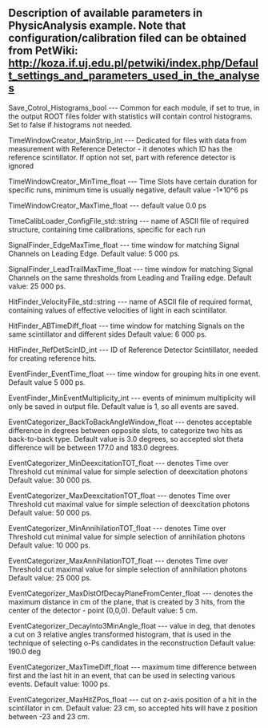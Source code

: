 Description of available parameters in PhysicAnalysis example.
Note that configuration/calibration filed can be obtained from PetWiki:
http://koza.if.uj.edu.pl/petwiki/index.php/Default_settings_and_parameters_used_in_the_analyses
--------

Save_Cotrol_Histograms_bool
--- Common for each module, if set to true, in the output ROOT files folder with
statistics will contain control histograms. Set to false if histograms not needed.

TimeWindowCreator_MainStrip_int
--- Dedicated for files with data from measurement with Reference Detector - it
denotes which ID has the reference scintillator. If option not set, part with reference
detector is ignored

TimeWindowCreator_MinTime_float
--- Time Slots have certain duration for specific runs, minimum time is usually
negative, default value -1*10^6 ps

TimeWindowCreator_MaxTime_float
--- default value 0.0 ps

TimeCalibLoader_ConfigFile_std::string
--- name of ASCII file of required structure, containing time calibrations,
specific for each run

SignalFinder_EdgeMaxTime_float
--- time window for matching Signal Channels on Leading Edge.
Default value: 5 000 ps.

SignalFinder_LeadTrailMaxTime_float
--- time window for matching Signal Channels on the same thresholds from
Leading and Trailing edge. Default value: 25 000 ps.

HitFinder_VelocityFile_std::string
--- name of ASCII file of required format, containing values of effective velocities
of light in each scintillator.

HitFinder_ABTimeDiff_float
--- time window for matching Signals on the same scintillator and different sides
Default value: 6 000 ps.

HitFinder_RefDetScinID_int
--- ID of Reference Detector Scintillator, needed for creating reference hits.

EventFinder_EventTime_float
--- time window for grouping hits in one event. Default value 5 000 ps.

EventFinder_MinEventMultiplicity_int
--- events of minimum multiplicity will only be saved in output file. Default
value is 1, so all events are saved.

EventCategorizer_BackToBackAngleWindow_float
--- denotes acceptable difference in degrees between opposite slots, to categorize
two hits as back-to-back type. Default value is 3.0 degrees, so accepted slot theta
difference will be between 177.0 and 183.0 degrees.

EventCategorizer_MinDeexcitationTOT_float
--- denotes Time over Threshold cut minimal value for simple selection of deexcitation photons
Default value: 30 000 ps.

EventCategorizer_MaxDeexcitationTOT_float
--- denotes Time over Threshold cut maximal value for simple selection of deexcitation photons
Default value: 50 000 ps.

EventCategorizer_MinAnnihilationTOT_float
--- denotes Time over Threshold cut minimal value for simple selection of annihilation photons
Default value: 10 000 ps.

EventCategorizer_MaxAnnihilationTOT_float
--- denotes Time over Threshold cut maximal value for simple selection of annihilation photons
Default value: 25 000 ps.

EventCategorizer_MaxDistOfDecayPlaneFromCenter_float
--- denotes the maximum distance in cm of the plane, that is created by 3 hits,
from the center of the detector - point (0,0,0). Default value: 5 cm.

EventCategorizer_DecayInto3MinAngle_float
--- value in deg, that denotes a cut on 3 relative angles transformed histogram,
that is used in the technique of selecting o-Ps candidates in the reconstruction
Default value: 190.0 deg

EventCategorizer_MaxTimeDiff_float
--- maximum time difference between first and the last hit in an event, that can be
used in selecting various events. Default value: 1000 ps.

EventCategorizer_MaxHitZPos_float
--- cut on z-axis position of a hit in the scintillator in cm.
Default value: 23 cm, so accepted hits will have z position between -23 and 23 cm. 
